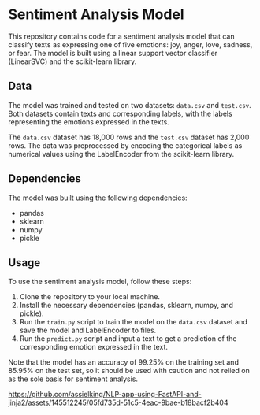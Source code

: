 # Sentiment Analysis Model

This repository contains code for a sentiment analysis model that can classify texts as expressing one of five emotions: joy, anger, love, sadness, or fear. The model is built using a linear support vector classifier (LinearSVC) and the scikit-learn library. 

## Data

The model was trained and tested on two datasets: `data.csv` and `test.csv`. Both datasets contain texts and corresponding labels, with the labels representing the emotions expressed in the texts. 

The `data.csv` dataset has 18,000 rows and the `test.csv` dataset has 2,000 rows. The data was preprocessed by encoding the categorical labels as numerical values using the LabelEncoder from the scikit-learn library.

## Dependencies

The model was built using the following dependencies:

- pandas
- sklearn
- numpy
- pickle

## Usage

To use the sentiment analysis model, follow these steps:

1. Clone the repository to your local machine.
2. Install the necessary dependencies (pandas, sklearn, numpy, and pickle).
3. Run the `train.py` script to train the model on the `data.csv` dataset and save the model and LabelEncoder to files.
4. Run the `predict.py` script and input a text to get a prediction of the corresponding emotion expressed in the text.

Note that the model has an accuracy of 99.25% on the training set and 85.95% on the test set, so it should be used with caution and not relied on as the sole basis for sentiment analysis.



https://github.com/assielking/NLP-app-using-FastAPI-and-jinja2/assets/145512245/05fd735d-51c5-4eac-9bae-b18bacf2b404


